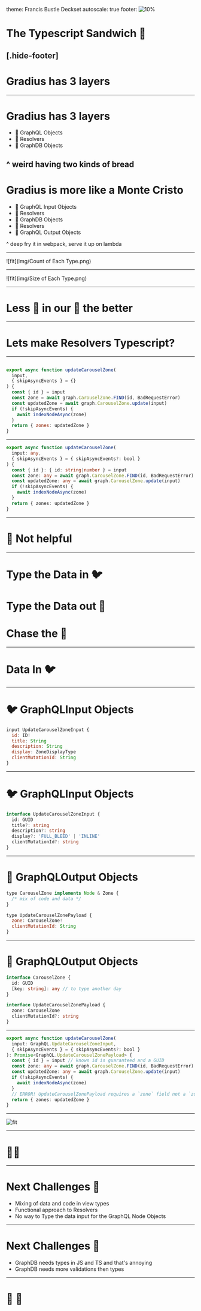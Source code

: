 theme: Francis Bustle Deckset
autoscale: true
footer: ![10%](img/bdg.png)

# The Typescript Sandwich 🥪
[.hide-footer]
----

# Gradius has 3 layers

----

# Gradius has 3 layers

- 🍞 GraphQL Objects
- 🥩 Resolvers
- 🥖 GraphDB Objects

^ weird having two kinds of bread
---

# Gradius is more like a Monte Cristo

- 🍞 GraphQL Input Objects
- 🥩 Resolvers
- 🥓 GraphDB Objects
- 🥩 Resolvers
- 🍞 GraphQL Output Objects

^ deep fry it in webpack, serve it up on lambda

---

![fit](img/Count of Each Type.png)

---

![fit](img/Size of Each Type.png)

---

# Less 🐛 in our 🥩 the better

---

# Lets make Resolvers Typescript?

---

```js

export async function updateCarouselZone(
  input,
  { skipAsyncEvents } = {}
) {
  const { id } = input
  const zone = await graph.CarouselZone.FIND(id, BadRequestError)
  const updatedZone = await graph.CarouselZone.update(input)
  if (!skipAsyncEvents) {
    await indexNodeAsync(zone)
  }
  return { zones: updatedZone }
}
```

---


```typescript
export async function updateCarouselZone(
  input: any,
  { skipAsyncEvents } = { skipAsyncEvents?: bool }
) {
  const { id }: { id: string|number } = input
  const zone: any = await graph.CarouselZone.FIND(id, BadRequestError)
  const updatedZone: any = await graph.CarouselZone.update(input)
  if (!skipAsyncEvents) {
    await indexNodeAsync(zone)
  }
  return { zones: updatedZone }
}
```

---

# 🐛 Not helpful

---

# Type the Data in 🐦
# Type the Data out 🐧
# Chase the 🐛

---

# Data In 🐦

---

# 🐦 GraphQLInput Objects

```js
input UpdateCarouselZoneInput {
  id: ID!
  title: String
  description: String
  display: ZoneDisplayType
  clientMutationId: String
}

```

---
# 🐦 GraphQLInput Objects

```typescript
interface UpdateCarouselZoneInput {
  id: GUID
  title?: string
  description?: string
  display?: 'FULL_BLEED' | 'INLINE'
  clientMutationId?: string
}

```

---

# 🐧 GraphQLOutput Objects

```js
type CarouselZone implements Node & Zone {
  /* mix of code and data */
}

type UpdateCarouselZonePayload {
  zone: CarouselZone!
  clientMutationId: String
}

```

---


# 🐧 GraphQLOutput Objects

```typescript
interface CarouselZone {
  id: GUID
  [key: string]: any // to type another day
}

interface UpdateCarouselZonePayload {
  zone: CarouselZone
  clientMutationId?: string
}

```

---


```typescript
export async function updateCarouselZone(
  input: GraphQL.UpdateCarouselZoneInput,
  { skipAsyncEvents } = { skipAsyncEvents?: bool }
): Promise<GraphQL.UpdateCarouselZonePayload> {
  const { id } = input // knows id is guaranteed and a GUID
  const zone: any = await graph.CarouselZone.FIND(id, BadRequestError)
  const updatedZone: any = await graph.CarouselZone.update(input)
  if (!skipAsyncEvents) {
    await indexNodeAsync(zone)
  }
  // ERROR! UpdateCarouselZonePayload requires a `zone` field not a `zones` field
  return { zones: updatedZone }
}
```

---

![fit](img/bad-return-type.png)


---

# 🐛🦅

---

# Next Challenges 🚨

- Mixing of data and code in view types
- Functional approach to Resolvers
- No way to Type the data input for the GraphQL Node Objects

---

# Next Challenges 🚨

- GraphDB needs types in JS and TS and that's annoying
- GraphDB needs more validations then types

---

# 👋 🐛

